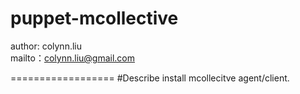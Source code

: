 # puppet-mcollective

author: colynn.liu  
mailto：colynn.liu@gmail.com

==================
#Describe
install mcollecitve agent/client.
